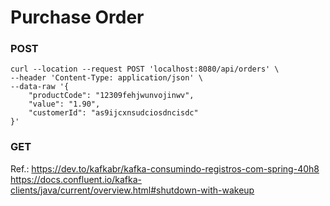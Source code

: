 # Purchase Order

### POST

```shell
curl --location --request POST 'localhost:8080/api/orders' \
--header 'Content-Type: application/json' \
--data-raw '{
    "productCode": "12309fehjwunvojinwv",
    "value": "1.90",
    "customerId": "as9ijcxnsudciosdncisdc"
}'
```

### GET 



Ref.:
https://dev.to/kafkabr/kafka-consumindo-registros-com-spring-40h8
https://docs.confluent.io/kafka-clients/java/current/overview.html#shutdown-with-wakeup


